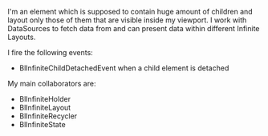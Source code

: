 I'm an element which is supposed to contain huge amount of children and layout only those of them that are visible inside my viewport.
I work with DataSources to fetch data from and can present data within different Infinite Layouts.

I fire the following events:
   - BlInfiniteChildDetachedEvent when a child element is detached

My main collaborators are:
 - BlInfiniteHolder
 - BlInfiniteLayout
 - BlInfiniteRecycler
 - BlInfiniteState